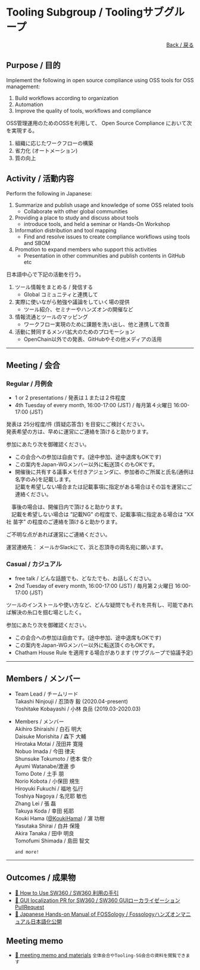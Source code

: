 # Tooling Subgroup / Toolingサブグループ

<div style="text-align: right;">
<a href="/OpenChain-JWG/">Back / 戻る</a>
</div>

## Purpose / 目的

Implement the following in open source compliance using OSS tools for OSS management:
1. Build workflows according to organization     
1. Automation
1. Improve the quality of tools, workflows and compliance  


OSS管理運用のためのOSSを利用して、
Open Source Compliance において次を実現する。
1. 組織に応じたワークフローの構築  
1. 省力化 (オートメーション)  
1. 質の向上  


## Activity / 活動内容

Perform the following in Japanese:  
1. Summarize and publish usage and knowledge of some OSS related tools  
   - Collaborate with other global communities  
1. Providing a place to study and discuss about tools  
   - introduce tools, and held a seminar or Hands-On Workshop   
1. Information distribution and tool mapping  
   - Find and resolve issues to create compliance workflows using tools and SBOM     
1. Promotion to expand members who support this activities  
   - Presentation in other communities and publish contents in GitHub etc  


日本語中心で下記の活動を行う。
1. ツール情報をまとめる / 発信する  
   - Global コミュニティと連携して  
1. 実際に使いながら勉強や議論をしていく場の提供  
   - ツール紹介、セミナーやハンズオンの開催など  
1. 情報流通とツールのマッピング  
   - ワークフロー実現のために課題を洗い出し、他と連携して改善  
1. 活動に賛同するメンバ拡大のためのプロモーション  
   - OpenChain以外での発表、GitHubやその他メディアの活用  

---

## Meeting / 会合　

### Regular / 月例会

- 1 or 2 presentations / 発表は１または２件程度
- 4th Tuesday of every month, 16:00-17:00 (JST) / 毎月第４火曜日 16:00-17:00 (JST)

発表は 25分程度/件 (質疑応答含) を目安にご検討ください。  
発表希望の方は、早めに運営にご連絡を頂けると助かります。

参加にあたり次を御確認ください。
- この会合への参加は自由です。(途中参加、途中退席もOKです)
- この案内をJapan-WGメンバー以外に転送頂くのもOKです。
- 開催後に共有する議事メモ付きアジェンダに、参加者のご所属と氏名(通例は名字のみ)を記載します。  
  記載を希望しない場合または記載事項に指定がある場合はその旨を運営にご連絡ください。

　事後の場合は、開催日内で頂けると助かります。  
　記載を希望しない場合は ”記載NG” の程度で、記載事項に指定ある場合は ”XX社 苗字” の程度のご連絡を頂けると助かります。

ご不明な点があれば運営にご連絡ください。

運営連絡先：
メールかSlackにて、浜と忍頂寺の両名宛に願います。

### Casual / カジュアル

- free talk / どんな話題でも、どなたでも、お話しください。
- 2nd Tuesday of every month, 16:00-17:00 (JST) / 毎月第２火曜日 16:00-17:00 (JST)

ツールのインストールや使い方など、どんな疑問でもそれを共有し、可能であれば解決の糸口を掴む場としたく。

参加にあたり次を御確認ください。
- この会合への参加は自由です。(途中参加、途中退席もOKです)
- この案内をJapan-WGメンバー以外に転送頂くのもOKです。
- Chatham House Rule を適用する場合があります (サブグループで協議予定)

---


## Members / メンバー

- Team Lead / チームリード  
Takashi Ninjouji / 忍頂寺 毅 (2020.04-present)  
Yoshitake Kobayashi / 小林 良岳 (2019.03-2020.03)  

- Members / メンバー  
Akihiro Shiraishi / 白石 明大  
Daisuke Morishita / 森下 大輔  
Hirotaka Motai / 茂田井 寛隆  
Nobuo Imada / 今田 律夫  
Shunsuke Tokumoto / 徳本 俊介  
Ayumi Watanabe/渡邊 歩  
Tomo Dote / 土手 朋  
Norio Kobota / 小保田 規生  
Hiroyuki Fukuchi / 福地 弘行  
Toshiya Nagoya / 名児耶 敏也  
Zhang Lei / 張 磊  
Takuya Koda / 幸田 拓耶  
Kouki Hama ([@KoukiHama](https://github.com/KoukiHama)) / 濵 功樹  
Yasutaka Shirai / 白井 保隆  
Akira Tanaka / 田中 明良  
Tomofumi Shimada / 島田 智文  

   ```and more!``` 

---

## Outcomes / 成果物

- [&#x1f4c2; How to Use SW360 / SW360 利用の手引](https://docs.google.com/document/d/1wNV--UhIDiRPP10Hhk0vspiKtoLupug7v2AAu4yxEC8/edit)  
- [&#x1f4c2; GUI localization PR for SW360 / SW360 GUIローカライゼーション PullRequest](https://github.com/eclipse/sw360/pull/659)
- [&#x1f4c2; Japanese Hands-on Manual of FOSSology / Fossologyハンズオンマニュアル日本語化公開](https://github.com/fossology/FOSSologySlides/pull/2)


## Meeting memo

- [&#x1f4c2; meeting memo and materials](https://github.com/OpenChain-Project/OpenChain-JWG/tree/master/subgroups/tooling) ```全体会合やTooling-SG会合の資料を閲覧できます```  
